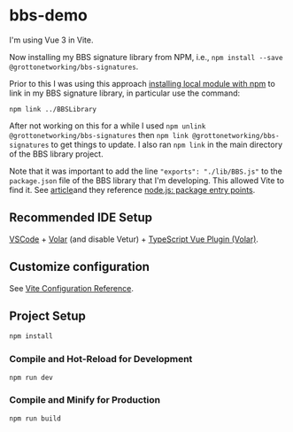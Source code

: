 # bbs-demo

I'm using Vue 3 in Vite.

Now installing my BBS signature library from NPM, i.e., `npm install --save @grottonetworking/bbs-signatures`.

Prior to this I was using this approach [installing local module with npm](https://stackoverflow.com/questions/8088795/installing-a-local-module-using-npm) to link in my BBS signature library, in particular use the command:

`npm link ../BBSLibrary`

After not working on this for a while I used `npm unlink @grottonetworking/bbs-signatures` then `npm link @grottonetworking/bbs-signatures` to get things to update. I also ran `npm link` in the main directory of the BBS library project.


Note that it was important to add the line `"exports": "./lib/BBS.js"` to the `package.json` file of the BBS library that I'm developing. This allowed Vite to find it. See [article](https://stackoverflow.com/questions/68572936/what-is-the-difference-between-main-and-module-vs-exports-in-package-json)and they reference [node.js: package entry points](https://nodejs.org/api/packages.html#package-entry-points).

## Recommended IDE Setup

[VSCode](https://code.visualstudio.com/) + [Volar](https://marketplace.visualstudio.com/items?itemName=Vue.volar) (and disable Vetur) + [TypeScript Vue Plugin (Volar)](https://marketplace.visualstudio.com/items?itemName=Vue.vscode-typescript-vue-plugin).

## Customize configuration

See [Vite Configuration Reference](https://vitejs.dev/config/).

## Project Setup

```sh
npm install
```

### Compile and Hot-Reload for Development

```sh
npm run dev
```

### Compile and Minify for Production

```sh
npm run build
```
